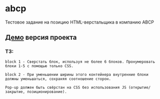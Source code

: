 # abcp
Тестовое задание на позицию HTML-верстальщика в компанию ABCP

## [Демо](https://fadeyush.github.io/abcp/) версия проекта

### ТЗ:

    block 1 - Сверстать блок, используя не более 6 блоков. Пронумеровать блоки 1-5 с помощью только CSS.

    block 2 - При уменьшении ширины этого контейнера внутренние блоки        должны уменьшаться, сохраняя соотношение сторон.

    Pop-up должен быть свёрстан на CSS без использования JS (открытие/закрытие, позиционирование).
